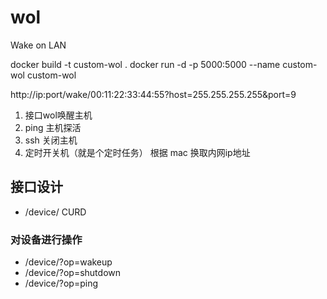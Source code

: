 # wol
Wake on LAN

docker build -t custom-wol .
docker run -d -p 5000:5000 --name custom-wol custom-wol


http://ip:port/wake/00:11:22:33:44:55?host=255.255.255.255&port=9

1. 接口wol唤醒主机
2. ping 主机探活
3. ssh 关闭主机
4. 定时开关机（就是个定时任务）
根据 mac 换取内网ip地址


## 接口设计

- /device/<id> CURD

### 对设备进行操作

- /device/<id>?op=wakeup
- /device/<id>?op=shutdown
- /device/<id>?op=ping
